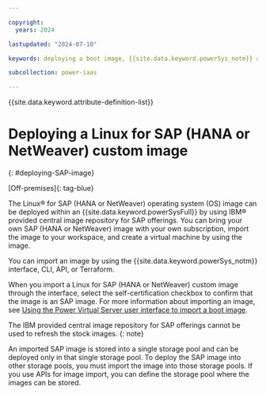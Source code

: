 ```yaml
---

copyright:
  years: 2024

lastupdated: "2024-07-10"

keywords: deploying a boot image, {{site.data.keyword.powerSys_notm}} as a service, private cloud, how-to

subcollection: power-iaas

---
```


{{site.data.keyword.attribute-definition-list}}

# Deploying a Linux for SAP (HANA or NetWeaver) custom image
{: #deploying-SAP-image}


[Off-premises]{: tag-blue}

The Linux&reg; for SAP (HANA or NetWeaver) operating system (OS) image can be deployed within an {{site.data.keyword.powerSysFull}} by using IBM&reg; provided central image repository for SAP offerings. You can bring your own SAP (HANA or NetWeaver) image with your own subscription, import the image to your workspace, and create a virtual machine by using the image.


You can import an image by using the {{site.data.keyword.powerSys_notm}} interface, CLI, API, or Terraform.

When you import a Linux for SAP (HANA or NetWeaver) custom image through the interface, select the self-certification checkbox to confirm that the image is an SAP image. For more information about importing an image, see [Using the Power Virtual Server user interface to import a boot image](/docs/power-iaas?topic=power-iaas-importing-boot-image#console-import-image).



The IBM provided central image repository for SAP offerings cannot be used to refresh the stock images.
{: note}

An imported SAP image is stored into a single storage pool and can be deployed only in that single storage pool. To deploy the SAP image into other storage pools, you must import the image into those storage pools. If you use APIs for image import, you can define the storage pool where the images can be stored.





